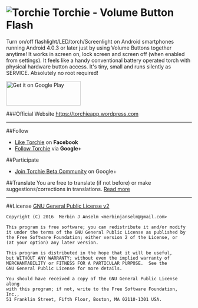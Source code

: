  ![Torchie][Torchie-Logo] Torchie - Volume Button Flash 
=============================================================
Turn on/off flashlight/LED/torch/Screenlight on Android smartphones running Android 4.0.3 or later just by using Volume Buttons together anytime! It works in screen on, lock screen and screen off (when enabled from settings). It feels like a handy conventional battery operated torch with physical hardware button access. It's tiny, small and runs silently as SERVICE. Absolutely no root required!</font>


  <a href="https://play.google.com/store/apps/details?id=in.blogspot.anselmbros.torchie"><img width="202" height="66" alt="Get it on Google Play" src="https://play.google.com/intl/en_us/badges/images/apps/en-play-badge-border.png" /></a>


###Official Website
<https://torchieapp.wordpress.com>


***


##Follow
* [Like Torchie](https://facebook.com/torchieapp) on **Facebook**
* [Follow Torchie](https://plus.google.com/111668132285982978436) via **Google+**


##Participate
* [Join Torchie Beta Community](https://plus.google.com/communities/114100054385968340083) on Google+


##Translate
You are free to translate (if not before) or make suggestions/corrections in translations. [Read more](https://github.com/anselm94/Torchie-Android/tree/dev/app/src/main/res)


***


##License
[GNU General Public License v2](https://github.com/anselm94/Torchie-Android/blob/dev/LICENSE.txt)
```
Copyright (C) 2016  Merbin J Anselm <merbinjanselm@gmail.com>

This program is free software; you can redistribute it and/or modify
it under the terms of the GNU General Public License as published by
the Free Software Foundation; either version 2 of the License, or
(at your option) any later version.

This program is distributed in the hope that it will be useful,
but WITHOUT ANY WARRANTY; without even the implied warranty of
MERCHANTABILITY or FITNESS FOR A PARTICULAR PURPOSE.  See the
GNU General Public License for more details.

You should have received a copy of the GNU General Public License along
with this program; if not, write to the Free Software Foundation, Inc.,
51 Franklin Street, Fifth Floor, Boston, MA 02110-1301 USA.
 ```

[Torchie-Logo]: https://github.com/anselm94/Torchie-Android/blob/dev/app/src/main/res/mipmap-mdpi/ic_launcher.png "Torchie"
